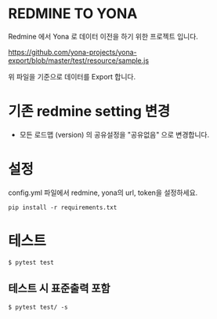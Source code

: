 REDMINE TO YONA
===============

Redmine 에서 Yona 로 데이터 이전을 하기 위한 프로젝트 입니다.

https://github.com/yona-projects/yona-export/blob/master/test/resource/sample.js

위 파일을 기준으로 데이터를 Export 합니다.

# 기존 redmine setting 변경
  * 모든 로드맵 (version) 의 공유설정을 "공유없음" 으로 변경합니다.

# 설정
config.yml 파일에서 redmine, yona의 url, token을 설정하세요.

	pip install -r requirements.txt


# 테스트
	$ pytest test
## 테스트 시 표준출력 포함
	$ pytest test/ -s
